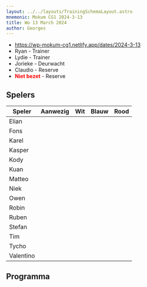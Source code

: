 ```yaml
---
layout: ../../layouts/TrainingSchemaLayout.astro
mnemonic: Mokum CG1 2024-3-13
title: Wo 13 March 2024
author: Georges
---
```


- https://wp-mokum-cg1.netlify.app/dates/2024-3-13
- Ryan - Trainer
- Lydie - Trainer
- Jorieke - Deurwacht
- Claudio - Reserve
- <span style="color:red">**Niet bezet**</span> - Reserve
## Spelers
| Speler | Aanwezig | Wit | Blauw | Rood |
|--------|----------|-----|-------|------|
| Elian | | | | | |
| Fons | | | | | |
| Karel | | | | | |
| Kasper | | | | | |
| Kody | | | | | |
| Kuan | | | | | |
| Matteo | | | | | |
| Niek | | | | | |
| Owen | | | | | |
| Robin | | | | | |
| Ruben | | | | | |
| Stefan | | | | | |
| Tim | | | | | |
| Tycho | | | | | |
| Valentino | | | | | |
## Programma




